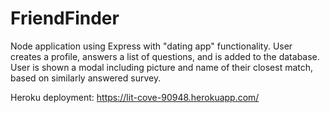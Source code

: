 # FriendFinder

Node application using Express with "dating app" functionality. User creates a profile, answers a list of questions, and is added to the database. User is shown a modal including picture and name of their closest match, based on similarly answered survey. 

Heroku deployment: https://lit-cove-90948.herokuapp.com/